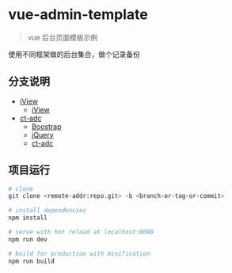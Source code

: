 # vue-admin-template

> vue 后台页面模板示例

使用不同框架做的后台集合，做个记录备份


## 分支说明

- [iView](https://github.com/RoamIn/vue-admin-template/tree/iview)
    - [iView](https://www.iviewui.com/)
- [ct-adc](https://github.com/RoamIn/vue-admin-template/tree/ct-adc)
    - [Boostrap](http://www.bootcss.com/)
    - [jQuery](https://jquery.com/)
    - [ct-adc](https://github.com/ct-adc)


## 项目运行

``` bash
# clone
git clone <remote-addr:repo.git> -b <branch-or-tag-or-commit>

# install dependencies
npm install

# serve with hot reload at localhost:8080
npm run dev

# build for production with minification
npm run build
```
